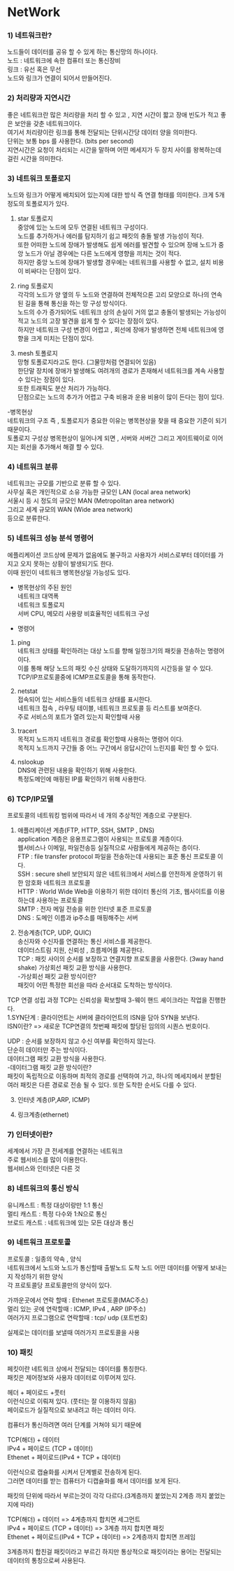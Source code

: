 # NetWork

### 1) 네트워크란?
노드들이 데이터를 공유 할 수 있게 하는 통신망의 하나이다.  
노드 : 네트워크에 속한 컴퓨터 또는 통신장비  
링크 : 유선 혹은 무선  
노드와 링크가 연결이 되어서 만들어진다.  

### 2) 처리량과 지연시간  
좋은 네트워크란 많은 처리량을 처리 할 수 있고 , 지연 시간이 짧고 장애 빈도가 적고 좋은 보안을 갖춘 네트워크이다.  
여기서 처리량이란 링크를 통해 전달되는 단위시간당 데이터 양을 의미한다.    
단위는 보통 bps 를 사용한다. (bits per second)    
지연시간은 요청이 처리되는 시간을 말하며 어떤 메세지가 두 장치 사이를 왕복하는데 걸린 시간을 의미한다.  

### 3) 네트워크 토폴로지  

노드와 링크가 어떻게 배치되어 있는지에 대한 방식 즉 연결 형태를 의미한다.
크게 5개 정도의 토폴로지가 있다.  

1. star 토폴로지  
중앙에 있는 노드에 모두 연결된 네트워크 구성이다.    
노드를 추가하거나 에러를 탐지하기 쉽고 패킷의 충돌 발생 가능성이 적다.     
또한 어떠한 노드에 장애가 발생해도 쉽게 에러를 발견할 수 있으며 장애 노드가 중앙 노드가 아닐 경우에는 다른 노드에게 영향을 끼치는 것이 적다.  
하지만 중앙 노드에 장애가 발생할 경우에는 네트워크를 사용할 수 없고, 설치 비용이 비싸다는 단점이 있다.  

2. ring 토폴로지    
각각의 노드가 양 옆의 두 노드와 연결하여 전체적으론 고리 모양으로 하나의 연속된 길을 통해 통신을 하는 망 구성 방식이다.    
노드의 수가 증가되어도 네트워크 상의 손실이 거의 없고 충돌이 발생되는 가능성이 적고 노드의 고장 발견을 쉽게 할 수 있다는 장점이 있다.    
하지만 네트워크 구성 변경이 어렵고 , 회선에 장애가 발생하면 전체 네트워크에 영향을 크게 미치는 단점이 있다.    

3. mesh 토폴로지  
망형 토폴로지라고도 한다. (그물망처럼 연결되어 있음)  
한단말 장치에 장애가 발생해도 여려개의 경로가 존재해서 네트워크를 계속 사용할 수 있다는 장점이 있다.  
또한 트래픽도 분산 처리가 가능하다.    
단점으로는 노드의 추가가 어렵고 구축 비용과 운용 비용이 많이 든다는 점이 있다.  

-병목현상  
네트워크의 구조 즉 , 토폴로지가 중요한 이유는 병목현상을 찾을 때 중요한 기준이 되기 때문이다.  
토폴로지 구성상 병목현상이 일어나게 되면 , 서버와 서버간 그리고 게이트웨이로 이어지는 회선을 추가해서 해결 할 수 있다.  

### 4) 네트워크 분류  
네트워크는 규모를 기반으로 분류 할 수 있다.   
사무실 혹은 개인적으로 소유 가능한 규모인 LAN (local area network)  
서울시 등 시 정도의 규모인 MAN (Metropolitan area network)  
그리고 세계 규모의 WAN (Wide area network)  
등으로 분류한다.    

### 5) 네트워크 성능 분석 명령어   
에플리케이션 코드상에 문제가 없음에도 불구하고 사용자가 서비스로부터 데이터를 가지고 오지 못하는 상황이 발생되기도 한다.   
이때 원인이 네트워크 병목현상일 가능성도 있다.    
- 병목현상의 주된 원인  
네트워크 대역폭   
네트워크 토폴로지  
서버 CPU, 메모리 사용량
비효율적인 네트워크 구성    

- 명령어  
1. ping  
네트워크 상태를 확인하려는 대상 노드를 향해 일정크기의 패킷을 전송하는 명령어 이다.    
이를 통해 해당 노드의 패킷 수신 상태와 도달하기까지의 시간등을 알 수 있다.  
TCP/IP프로토콜중에 ICMP프로토콜을 통해 동작한다.    

2. netstat  
접속되어 있는 서비스들의 네트워크 상태를 표시한다.   
네트워크 접속 , 라우팅 테이블, 네트워크 프로토콜 등 리스트를 보여준다.  
주로 서비스의 포트가 열려 있는지 확인할때 사용  


3. tracert  
목적지 노드까지 네트워크 경로를 확인할때 사용하는 명령어 이다.  
목적지 노드까지 구간들 중 어느 구간에서 응답시간이 느린지를 확인 할 수 있다.  

4. nslookup  
DNS에 관련된 내용을 확인하기 위해 사용한다.  
특정도메인에 매핑된 IP를 확인하기 위해 사용한다.  


### 6) TCP/IP모델  
프로토콜의 네트워킹 범위에 따라서 네 개의 추상적인 계층으로 구분된다.  

1. 애플리케이션 계층(FTP, HTTP, SSH, SMTP , DNS)  
application 계층은 응용프로그램이 사용되는 프로토콜 계층이다.  
웹서비스나 이메일, 파일전송등 실질적으로 사람들에게 제공하는 층이다.  
FTP : file transfer protocol 파일을 전송하는데 사용되는 표준 통신 프로토콜 이다.  
SSH : secure shell 보안되지 않은 네트워크에서 서비스를 안전하게 운영하기 위한 암호화 네트워크 프로토콜   
HTTP : World Wide Web을 이용하기 위한 데이터 통신의 기초, 웹사이트를 이용하는데 사용하는 프로토콜  
SMTP : 전자 메일 전송을 위한 인터넷 표준 프로토콜  
DNS : 도메인 이름과 ip주소를 매핑해주는 서버  

2. 전송계층(TCP, UDP, QUIC)  
송신자와 수신자를 연결하는 통신 서비스를 제공한다.  
데이터스트림 지원, 신뢰성 , 흐름제어를 제공한다.  
TCP : 패킷 사이의 순서를 보장하고 연결지향 프로토콜을 사용한다. (3way hand shake)
가상회선 패킷 교환 방식을 사용한다.  
-가상회선 패킷 교환 방식이란?  
패킷이 어떤 특정한 회선을 따라 순서대로 도착하는 방식이다.  

TCP 연결 성립 과정
TCP는 신뢰성을 확보할때 3-웨이 핸드 셰이크라는 작업을 진행한다.  
1.SYN단계 : 클라이언트는 서버에 클라이언트의 ISN을 담아 SYN을 보낸다.  
ISN이란? => 새로운 TCP연결의 첫번째 패킷에 할당된 임의의 시퀀스 번호이다.  

UDP : 순서를 보장하지 않고 수신 여부를 확인하지 않는다.  
단순히 데이터만 주는 방식이다.  
데이터그램 패킷 교환 방식을 사용한다.  
-데이터그램 패킷 교환 방식이란?  
패킷이 독립적으로 이동하며 최적의 경로를 선택하여 가고, 하나의 메세지에서 분할된 여러 패킷은 다른 경로로 전송 될 수 있다.  또한 도착한 순서도 다를 수 있다.  


3. 인터넷 계층(IP,ARP, ICMP)  

4. 링크계층(ethernet)  

### 7) 인터넷이란?  
세계에서 가장 큰 전세계를 연결하는 네트워크  
주로 웹서비스를 많이 이용한다.  
웹서비스와 인터넷은 다른  것  

### 8) 네트워크의 통신 방식  
유니캐스트 : 특정 대상이랑만 1:1 통신  
멀티 캐스트 : 특정 다수와 1:N으로 통신  
브로드 캐스트 : 네트워크에 있는 모든 대상과 통신  

### 9) 네트워크 프로토콜  
프로토콜 : 일종의 약속 , 양식  
네트워크에서 노드와 노드가 통신할때 출발노드 도착 노드 어떤 데이터를 어떻게 보내는지 작성하기 위한 양식  
각 프로토콜당 프로토콜만의 양식이 있다.  

가까운곳에서 연락 할때 : Ethenet 프로토콜(MAC주소)  
멀리 있는 곳에 연락할때 : ICMP, IPv4 , ARP (IP주소)  
여러가지 프로그램으로 연락할때 : tcp/ udp (포트번호)  

실제로는 데이터를 보낼때 여러가지 프로토콜을 사용  


### 10) 패킷  
페킷이란 네트워크 상에서 전달되는 데이터를 통칭한다.  
패킷은 제어정보와 사용자 데이터로 이루어져 있다.  

헤더 + 페이로드 +풋터  
이런식으로 이뤄져 있다. (풋터는 잘 이용하지 않음)  
페이로드가 실질적으로 보내려고 하는 데이터 이다.  

컴퓨터가 통신하려면 여러 단계를 거쳐야 되기 때문에    

TCP(해더) + 데이터  
IPv4 + 페이로드 (TCP + 데이터)  
Ethenet + 페이로드(IPv4 + TCP + 데이터)  

이런식으로 캡슐화를 시켜서 단계별로 전송하게 된다.  
그러면 데이터를 받는 컴퓨터가 디캡슐화를 해서 데이터를 보게 된다.  

패킷의 단위에 따라서 부르는것이 각각 다르다.(3계층까지 붙었는지 2계층 까지 붙었는지에 따라)  

TCP(해더) + 데이터  => 4계층까지 합치면 세그먼트  
IPv4 + 페이로드 (TCP + 데이터)  => 3계층 까지 합치면 패킷  
Ethenet + 페이로드(IPv4 + TCP + 데이터) => 2계층까지 합치면 프레임  

3계층까지 합친걸 패킷이라고 부르긴 하지만 통상적으로 패킷이라는 용어는 전달되는 데이터의 통칭으로써 사용된다.  

